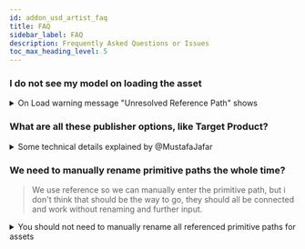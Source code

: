 ```yaml
---
id: addon_usd_artist_faq
title: FAQ
sidebar_label: FAQ
description: Frequently Asked Questions or Issues
toc_max_heading_level: 5
---
```


### I do not see my model on loading the asset 

<details><summary>On Load warning message "Unresolved Reference Path" shows</summary>

![](assets/usd/artist_faq/unresolved-reference-path.png)

Since you're publishing into the asset structure make sure your data is inside the expected default primitive path for that asset, where the default primitive is always `{folder[name]}` so your data should be inside `/{folder[name]}/...` so that the data resides inside the default primitive path.

This is wrong: :warning: 

```
/geo/marble
/materials/material1
```

This is correct: :trophy: 

```
/hero
    /geo/marble
    /materials/material1
```


You are lacking the default primitive it expects.
</details>

### What are all these publisher options, like Target Product?


<details><summary>Some technical details explained by @MustafaJafar </summary>

**<font size="6">USD Publish Settings explained</font>**

**<font size="5">Initialize as asset vs shot</font>**

As explained in [Getting Started](addon_usd_artist_get_started.md)
- `Asset` Layer supports:
  - Load/unload the asset
  - Have different layers to hold data from different departments
  - Allow each layer to have switchable variants
- `Shot` Layer only combines different layers from different departments.

Here's an example of the generated asset and shot structure
by AYON USD publish plugins.
- USD Asset Structure
  ```
  # USD Asset
  {target-product}.usda
    └── Xform {folder[name]}
          ├── inherits __class__/{folder[name]}
          └── payload ./payload.usda  # Relative path

  payload.usda
    └── mata data
          └── sublayers
                └── {target-product_department-name}.usda:ARGS:{layer-id}, {order}
  ```
- USD Shot Structure
  ```
  # USD Shot
  {target-product}.usda
    └── mata data
          └── sublayers
                └── {target-product_department-name}.usda:ARGS:{layer-id}, {order}
  ```

**<font size="5">Available Department Layers</font>**

Please, be aware that we currently do not provide validators to confirm if the content you intend to publish matches your selected layer. As it stands, layers function as labels with a predetermined order. For example, the model layer will consistently be evaluated before the material layer.


<div class="row">
<div class="col">

**Layers order:**
- **Asset layers**
  - model: 100
  - assembly: 150
  - groom: 175
  - look: 200
  - rig: 300
- **Shot layers**
  - layout: 200
  - animation: 300
  - simulation: 400
  - fx: 500
  - lighting: 600
  
</div>
<div class="col">

![](assets/usd/artist_faq/available_layers.png)

</div>
</div>


**<font size="5">USD Different publish options</font>**

![](assets/usd/artist_faq/what_are_publish_options.png)

Let's focus on 4 interesting settings + 1 computed value by the publisher.
1. `target-product` which is a user editable text.
2. `target-product_department-name` which is a selection from a drop down list.
3. `variant-set-name` which is by default is set to `{layer}` which evaluates to the selected item in the drop down list in Num2
4. `variant-name` which is by default is set to `{variant}` as the arrow in the screenshot points.
5. `product-name` which what we have by default from the publisher for any publish instance.

**<font size="4">Publish a separate layer</font>**

By disabling `Enable` toggle.
USD publish plugins will skip the USD contribution and publish a single layer.
and, it doesn't affect the version in the latest published `target-product` or `target-product_department-name`. 

![](assets/usd/artist_faq/separate_layer.png)

Resultant Products:
- Product: `product-name`
  ```
  {product-name}.usd
  # It can be any usd hierarchy.
  ```
**<font size="4">Publishing Asset contribution with Variant</font>**

![](assets/usd/artist_faq/publish_layer_in_usd_product_with_variant.png)

:::tip
When choosing shot instead of asset, the resultant Product: `target-product`
will follow the same shot structure mentioned earlier.
:::

Resultant Products:
- Product: `target-product` (2 layers)
  ```
  # USD Asset
  {target-product}.usda
    └── Xform {folder[name]}
          ├── inherits __class__/{folder[name]}
          └── payload ./payload.usda  # Relative path

  payload.usda
    └── mata data
          └── sublayers
                └── {target-product_department-name}.usda:ARGS:{layer-id}, {order}
  ```
- Product: `target-product_department-name`
  ```
  # USD Asset Layer
  {target-product_department-name}.usda
    └── Xform {folder[name]}
          ├── Variant Sets -> ["{variant-set-name}"]
          └── Variant Set "{variant-set-name}"
                └── Variant {variant-name}
                      ├── reference -> {product-name}
                      └── custom data
                            ├── ayon_order
                            └── ayon_uri -> AYON URI for the published AYON USD product variant
  ```
- Product: `{product-name}`
  ```
  # USD product
  {product-name}.usd
  # It can be any hierarchy.
  ```

**<font size="4">Publishing Asset contribution with no Variant</font>**

![](assets/usd/artist_faq/publish_layer_in_usd_product.png)

:::tip
When choosing shot instead of asset, the resultant Product: `target-product`
will follow the same shot structure mentioned earlier.
:::

Resultant Products:
- Product: `target-product` (2 layers)
  ```
  # USD Asset
  {target-product}.usda
    └── Xform {folder[name]}
          ├── inherits __class__/{folder[name]}
          └── payload ./payload.usda  # Relative path

  payload.usda
    └── mata data
          └── sublayers
                └── {target-product_department-name}.usda:ARGS:{layer-id}, {order}
  ```
- Product: `target-product_department-name`
  ```
  # USD Asset Layer
  {target-product_department-name}.usda
    └── mata data
          └── sublayers
                └── {product-name}.usda:ARGS:{layer-id}
  ```
- Product: `{product-name}`
  ```
  # USD product
  {product-name}.usd
  # It can be any hierarchy.
  ```

</details>

### We need to manually rename primitive paths the whole time?

> We use reference so we can manually enter the primitive path, but i don't think that should be the way to go, they should all be connected and work without renaming and further input.

<details><summary>You should not need to manually rename all referenced primitive paths for assets</summary>

Using the AYON USD Contribution Workflow manual 're-assigning' all the time for assets should be redundant for the majority of the workflow. (Preferably this should never be needed, but some sections like animation from shot layers may still fall outside of that scope.)

1. Use the [AYON USD Contribution workflow](addon_usd_artist_contribution_workflow.md) where the asset build is built automatically from single product contributions into the root primitive.
2. Load the `usdAsset` - avoid using the individual layers. You should not need to load those individually since they are all in the main asset. 

Now, in a shot based workflow you just load the asset and since e.g. Maya animation caches are not already overlaid over a USD asset structure that is one of the moments where you *will* need to define the path you're overlaying to.

That's usually like:

1. Reference the `usdAsset` into your shot's structure, e.g.
```
/asset/hero
```
Which may result in e.g. an asset with model and look:
```
/asset/
    hero/    <- the `usdAsset` reference is here
        geo/..
        mtl/..
```
_(The "hero" is the prim where you have the reference to the `usdAsset`)_

You need to make sure that anything you want to layer on top of your asset comes in with the same hierarchy, so an animation cache preferably also has the structure:
```
hero/
    geo/..
```
With the animated geometry only.

That you can then also reference on top of `/asset/hero` in the shot structure which makes your referenced asset (that already has materials) move because just the geometries are being overridden.

**<font size="4">Keep in mind the layer strength - referencing lower in the hierarchy means a stronger opinion!</font>**

It's usually important to reference on the same root prim of the asset, because as soon as you e.g. reference over `asset/hero/geo` instead your reference is lower in hierarchy than any reference on a higher prim like `asset/hero` and hence will ALWAYS be the stronger opinion.
</details>
